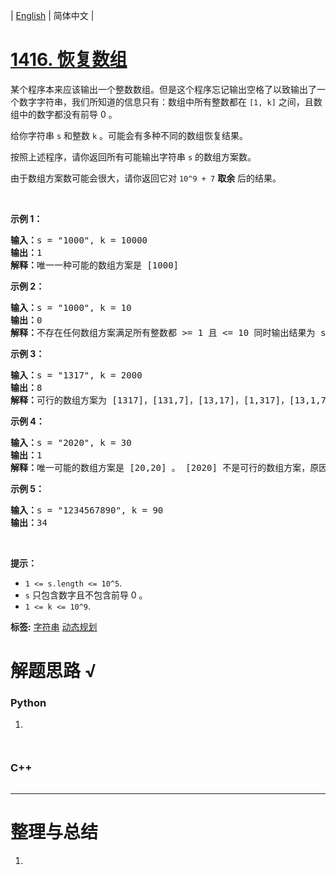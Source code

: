 | [English](README_EN.md) | 简体中文 |

# [1416. 恢复数组](https://leetcode.cn/problems/restore-the-array)
<p>某个程序本来应该输出一个整数数组。但是这个程序忘记输出空格了以致输出了一个数字字符串，我们所知道的信息只有：数组中所有整数都在 <code>[1, k]</code>&nbsp;之间，且数组中的数字都没有前导 0 。</p>

<p>给你字符串&nbsp;<code>s</code>&nbsp;和整数&nbsp;<code>k</code>&nbsp;。可能会有多种不同的数组恢复结果。</p>

<p>按照上述程序，请你返回所有可能输出字符串&nbsp;<code>s</code>&nbsp;的数组方案数。</p>

<p>由于数组方案数可能会很大，请你返回它对&nbsp;<code>10^9 + 7</code>&nbsp;<strong>取余</strong>&nbsp;后的结果。</p>

<p>&nbsp;</p>

<p><strong>示例 1：</strong></p>

<pre><strong>输入：</strong>s = &quot;1000&quot;, k = 10000
<strong>输出：</strong>1
<strong>解释：</strong>唯一一种可能的数组方案是 [1000]
</pre>

<p><strong>示例 2：</strong></p>

<pre><strong>输入：</strong>s = &quot;1000&quot;, k = 10
<strong>输出：</strong>0
<strong>解释：</strong>不存在任何数组方案满足所有整数都 &gt;= 1 且 &lt;= 10 同时输出结果为 s 。
</pre>

<p><strong>示例 3：</strong></p>

<pre><strong>输入：</strong>s = &quot;1317&quot;, k = 2000
<strong>输出：</strong>8
<strong>解释：</strong>可行的数组方案为 [1317]，[131,7]，[13,17]，[1,317]，[13,1,7]，[1,31,7]，[1,3,17]，[1,3,1,7]
</pre>

<p><strong>示例 4：</strong></p>

<pre><strong>输入：</strong>s = &quot;2020&quot;, k = 30
<strong>输出：</strong>1
<strong>解释：</strong>唯一可能的数组方案是 [20,20] 。 [2020] 不是可行的数组方案，原因是 2020 &gt; 30 。 [2,020] 也不是可行的数组方案，因为 020 含有前导 0 。
</pre>

<p><strong>示例 5：</strong></p>

<pre><strong>输入：</strong>s = &quot;1234567890&quot;, k = 90
<strong>输出：</strong>34
</pre>

<p>&nbsp;</p>

<p><strong>提示：</strong></p>

<ul>
	<li><code>1 &lt;= s.length &lt;= 10^5</code>.</li>
	<li><code>s</code>&nbsp;只包含数字且不包含前导 0 。</li>
	<li><code>1 &lt;= k &lt;= 10^9</code>.</li>
</ul>

**标签:**  [字符串](https://leetcode.cn/tag/string) [动态规划](https://leetcode.cn/tag/dynamic-programming) 
# 解题思路 √

### Python

1. 

```python

```


```python

```

### C++

```cpp

```

---



# 整理与总结

1. 